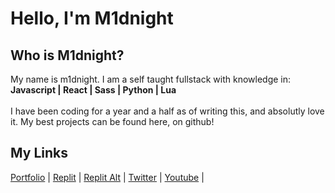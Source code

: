 
# Hello, I'm M1dnight

## Who is M1dnight?
My name is m1dnight. I am a self taught fullstack with knowledge in:<br>
**Javascript | React | Sass | Python | Lua**
<br><br>
I have been coding for a year and a half as of writing this, and absolutly love it. My best projects can be found here, on github!

## My Links
[Portfolio](https://m1dnight-ofcl.github.io) |
[Replit](https://replit.com/@m1dnightdev) |
[Replit Alt](https://replit.com/@m2dnight) |
[Twitter](https://twitter.com/@m1dnightdev) |
[Youtube](https://youtube.com/@m1dnightdev) |
